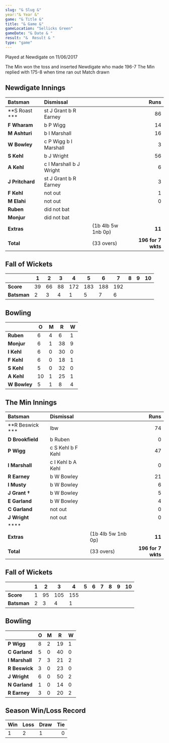 ```yaml
---
slug: "& Slug &"
year:"& Year &"
game: "& Title &"
title: "& Game &"
gameLocation: "Sellicks Green"
gameDate: "& Date & "
result: "&  Result & "
type: "game"
---
```


Played at Newdigate  on 11/06/2017

The Min won the toss and inserted Newdigate who made 196-7  The Min replied with 175-8 when time ran out  Match drawn 

## Newdigate Innings

| Batsman | Dismissal | | Runs |
|:---|:---|---|---:|
| **S Roast *** | st J Grant b R Earney |  | 86 |
| **F Wharam** | b P Wigg |  | 14 |
| **M Ashturi** | b I Marshall |  | 16 |
| **W Bowley** | c P Wigg b I Marshall |  | 3 |
| **S Kehl** | b J Wright |  | 56 |
| **A Kehl** | c I Marshall b J Wright |  | 6 |
| **J Pritchard** | st J Grant b R Earney |  | 3 |
| **F Kehl** | not out |  | 1 |
| **M Elahi** | not out |  | 0 |
| **Ruben** | did not bat |  |  |
| **Monjur** | did not bat |  |  |
| **Extras** | | (1b 4lb 5w 1nb 0p) | **11** |
| **Total** | | (33 overs) | **196 for 7 wkts** |

## Fall of Wickets

| | **1** | **2** | **3** | **4** | **5** | **6** | **7** | **8** | **9** | **10** |
|---|---|---|---|---|---|---|---|---|---|---|
| **Score** | 39 | 66 | 88 | 172 | 183 | 188 | 192 |  |  |  |
| **Batsman** | 2 | 3 | 4 | 1 | 5 | 7 | 6 |  |  |  |

## Bowling

| | O   | M | R  | W |
|---|---|---|---|---|
| **Ruben** | 6 | 4 | 6 | 1 |
| **Monjur** | 6 | 1 | 38 | 9 |
| **I Kehl** | 6 | 0 | 30 | 0 |
| **F Kehl** | 6 | 0 | 18 | 1 |
| **S Kehl** | 5 | 0 | 32 | 0 |
| **A Kehl** | 10 | 1 | 25 | 1 |
| **W Bowley** | 5 | 1 | 8 | 4 |

## The Min Innings

| Batsman | Dismissal | | Runs |
|:---|:---|---|---:|
| **R Beswick *** | lbw  |  | 74 |
| **D Brookfield** | b Ruben |  | 0 |
| **P Wigg** | c S Kehl b F Kehl |  | 47 |
| **I Marshall** | c I Kehl b A Kehl |  | 0 |
| **R Earney** | b W Bowley |  | 21 |
| **I Musty** | b W Bowley |  | 6 |
| **J Grant &dagger;** | b W Bowley |  | 5 |
| **E Garland** | b W Bowley |  | 4 |
| **C Garland** | not out |  | 0 |
| **J Wright** | not out |  | 0 |
| **** |  |  |  |
| **Extras** | | (1b 4lb 5w 1nb 0p) | **11** |
| **Total** | | (33 overs) | **196 for 7 wkts** |

## Fall of Wickets

| | **1** | **2** | **3** | **4** | **5** | **6** | **7** | **8** | **9** | **10** |
|---|---|---|---|---|---|---|---|---|---|---|
| **Score** | 1 | 95 | 105 | 155 |  |  |  |  |  |  |
| **Batsman** | 2 | 3 | 4 | 1 |  |  |  |  |  |  |

## Bowling

| | O   | M | R  | W |
|---|---|---|---|---|
| **P Wigg** | 8 | 2 | 19 | 1 |
| **C Garland** | 5 | 0 | 40 | 0 |
| **I Marshall** | 7 | 3 | 21 | 2 |
| **R Beswick** | 3 | 0 | 23 | 0 |
| **J Wright** | 6 | 0 | 50 | 2 |
| **N Garland** | 1 | 0 | 14 | 0 |
| **R Earney** | 3 | 0 | 20 | 2 |

## Season Win/Loss Record

| Win | Loss | Draw |Tie |
|:---|:---|---|---:|
| 1 | 2 | 1 | 0 |